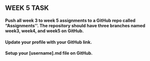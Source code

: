 ## WEEK 5 TASK

#### Push all week 3 to week 5 assignments to a GitHub repo called “Assignments''. The repository should have three branches named week3, week4, and week5 on GitHub.

#### Update your profile with your GitHub link.

#### Setup your [username].md file on GitHub.
